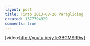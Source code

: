 ```yaml
---
layout: post
title: Tinto 2013-08-26 Paragliding
created: 1377794929
comments: true
---
```

[video:http://youtu.be/yTe3BGMSR9w]
